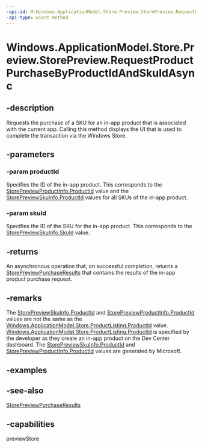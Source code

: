 ```yaml
---
-api-id: M:Windows.ApplicationModel.Store.Preview.StorePreview.RequestProductPurchaseByProductIdAndSkuIdAsync(System.String,System.String)
-api-type: winrt method
---
```


<!-- Method syntax
public Windows.Foundation.IAsyncOperation<Windows.ApplicationModel.Store.Preview.StorePreviewPurchaseResults> RequestProductPurchaseByProductIdAndSkuIdAsync(System.String productId, System.String skuId)
-->

# Windows.ApplicationModel.Store.Preview.StorePreview.RequestProductPurchaseByProductIdAndSkuIdAsync

## -description
Requests the purchase of a SKU for an in-app product that is associated with the current app. Calling this method displays the UI that is used to complete the transaction via the Windows Store.

## -parameters
### -param productId
Specifies the ID of the in-app product. This corresponds to the [StorePreviewProductInfo.ProductId](storepreviewproductinfo_productid.md) value and the [StorePreviewSkuInfo.ProductId](storepreviewskuinfo_productid.md) values for all SKUs of the in-app product.

### -param skuId
Specifies the ID of the SKU for the in-app product. This corresponds to the [StorePreviewSkuInfo.SkuId](storepreviewskuinfo_skuid.md) value.

## -returns
An asynchronous operation that, on successful completion, returns a [StorePreviewPurchaseResults](storepreviewpurchaseresults.md) that contains the results of the in-app product purchase request.

## -remarks
The [StorePreviewSkuInfo.ProductId](storepreviewskuinfo_productid.md) and [StorePreviewProductInfo.ProductId](storepreviewproductinfo_productid.md) values are not the same as the [Windows.ApplicationModel.Store.ProductListing.ProductId](../windows.applicationmodel.store/productlisting_productid.md) value. [Windows.ApplicationModel.Store.ProductListing.ProductId](../windows.applicationmodel.store/productlisting_productid.md) is specified by the developer as they create an in-app product on the Dev Center dashboard. The [StorePreviewSkuInfo.ProductId](storepreviewskuinfo_productid.md) and [StorePreviewProductInfo.ProductId](storepreviewproductinfo_productid.md) values are generated by Microsoft.

## -examples

## -see-also
[StorePreviewPurchaseResults](storepreviewpurchaseresults.md)

## -capabilities
previewStore